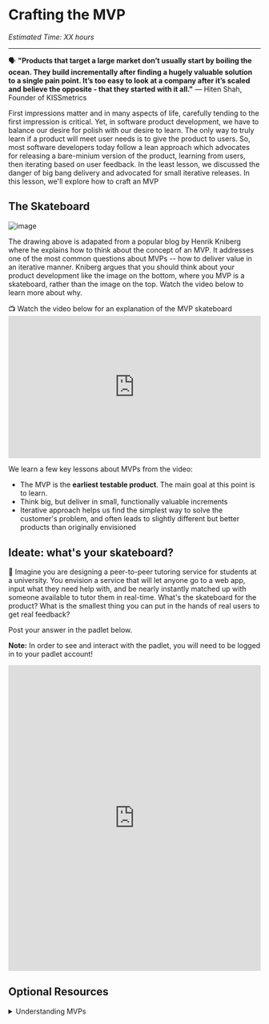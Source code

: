 # Crafting the MVP

*Estimated Time: XX hours*

---

<aside>
  
  🗣 **"Products that target a large market don’t usually start by boiling the ocean. They build incrementally after finding a hugely valuable solution to a single pain point. It’s too easy to look at a company after it’s scaled and believe the opposite - that they started with it all."** — Hiten Shah, Founder of KISSmetrics

</aside>



First impressions matter and in many aspects of life, carefully tending to the first impression is critical. Yet, in software product development, we have to balance our desire for polish with our desire to learn. The only way to truly learn if a product will meet user needs is to give the product to users. So, most software developers today follow a lean approach which advocates for releasing a bare-minium version of the product, learning from users, then iterating based on user feedback. In the least lesson, we discussed the danger of big bang delivery and advocated for small iterative releases. In this lesson, we'll explore how to craft an MVP


## The Skateboard

![image](https://user-images.githubusercontent.com/1774663/210021626-49aec87b-9a38-4718-aeb3-c8b6a4dd51e2.png)


The drawing above is adapated from a popular blog by Henrik Kniberg where he explains how to think about the concept of an MVP. It addresses one of the most common questions about MVPs -- how to deliver value in an iterative manner. Kniberg argues that you should think about your product development like the image on the bottom, where you MVP is a skateboard, rather than the image on the top. Watch the video below to learn more about why. 

<aside> 
  📺 Watch the video below for an explanation of the MVP skateboard
</aside>


<div style="position: relative; padding-bottom: 56.25%; height: 0;">
  <iframe src="https://www.youtube.com/embed/0P7nCmln7PM" title="YouTube video player" frameborder="0" allow="accelerometer; autoplay; clipboard-write; encrypted-media; gyroscope; picture-in-picture" allowfullscreen style="position: absolute; top: 0; left: 0; width: 100%; height: 100%;"></iframe>
  </div>

We learn a few key lessons about MVPs from the video:
- The MVP is the **earliest testable product**. The main goal at this point is to learn.
- Think big, but deliver in small, functionally valuable increments
- Iterative approach helps us find the simplest way to solve the customer's problem, and often leads to slightly different but better products than originally envisioned


## Ideate: what's your skateboard?

<aside>
💬 Imagine you are designing a peer-to-peer tutoring service for students at a university. You envision a service that will let anyone go to a web app, input what they need help with, and be nearly instantly matched up with someone available to tutor them in real-time. What's the skateboard for the product? What is the smallest thing you can put in the hands of real users to get real feedback?
</aside>

Post your answer in the padlet below. 

**Note:** In order to see and interact with the padlet, you will need to be logged in to your padlet account!

<div style="border:1px solid rgba(0,0,0,0.1);border-radius:2px;box-sizing:border-box;overflow:hidden;position:relative;width:100%;background:#F4F4F4"><iframe src="https://padlet.com/embed/p46iyyvblys0wh6k" frameborder="0" allow="camera;microphone;geolocation" style="width:100%;height:608px;display:block;padding:0;margin:0"></iframe></div>








## Optional Resources

<details>
<summary>Understanding MVPs</summary>
  <a href="https://blog.crisp.se/2016/01/25/henrikkniberg/making-sense-of-mvp", target="_blank">Making Sense of the MVP</a><br />
[UX Research at Gitlab](https://about.gitlab.com/handbook/product/ux/ux-research/)
</details>


